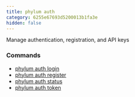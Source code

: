 ```yaml
---
title: phylum auth
category: 6255e67693d5200013b1fa3e
hidden: false
---
```


Manage authentication, registration, and API keys

### Commands
* [phylum auth login](https://docs.phylum.io/docs/phylum_auth_login)
* [phylum auth register](https://docs.phylum.io/docs/phylum_auth_register)
* [phylum auth status](https://docs.phylum.io/docs/phylum_auth_status)
* [phylum auth token](https://docs.phylum.io/docs/phylum_auth_token)
